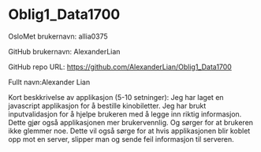 # Oblig1_Data1700

OsloMet brukernavn: allia0375

GitHub brukernavn: AlexanderLian

GitHub repo URL: https://github.com/AlexanderLian/Oblig1_Data1700

Fullt navn:Alexander Lian

Kort beskkrivelse av applikasjon (5-10 setninger):
Jeg har laget en javascript applikasjon for å bestille kinobiletter.
Jeg har brukt inputvalidasjon for å hjelpe brukeren med å legge inn riktig informasjon. 
Dette gjør også applikasjonen mer brukervennlig. Og sørger for at brukeren ikke glemmer noe.
Dette vil også sørge for at hvis applikasjonen blir koblet opp mot en server, slipper man og sende feil informasjon til serveren.
